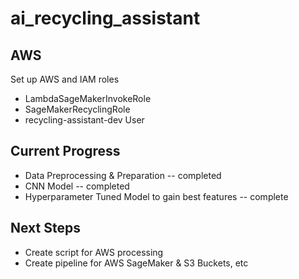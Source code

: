 # ai_recycling_assistant

## AWS
Set up AWS and IAM roles
- LambdaSageMakerInvokeRole
- SageMakerRecyclingRole
- recycling-assistant-dev User

## Current Progress
- Data Preprocessing & Preparation -- completed
- CNN Model -- completed
- Hyperparameter Tuned Model to gain best features -- complete

## Next Steps
- Create script for AWS processing
- Create pipeline for AWS SageMaker & S3 Buckets, etc
